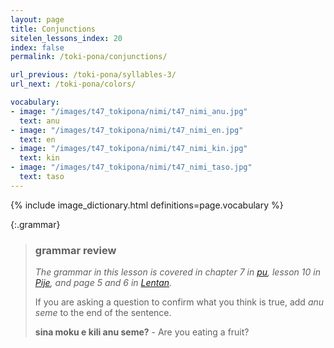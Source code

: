 ```yaml
---
layout: page
title: Conjunctions
sitelen_lessons_index: 20
index: false
permalink: /toki-pona/conjunctions/

url_previous: /toki-pona/syllables-3/
url_next: /toki-pona/colors/

vocabulary:
- image: "/images/t47_tokipona/nimi/t47_nimi_anu.jpg"
  text: anu
- image: "/images/t47_tokipona/nimi/t47_nimi_en.jpg"
  text: en
- image: "/images/t47_tokipona/nimi/t47_nimi_kin.jpg"
  text: kin
- image: "/images/t47_tokipona/nimi/t47_nimi_taso.jpg"
  text: taso
---
```


{% include image_dictionary.html definitions=page.vocabulary %}


{:.grammar}
>### grammar review
>
>_The grammar in this lesson is covered in chapter 7 in [pu](https://www.amazon.com/dp/B012M1RLXS), lesson 10 in [Pije](https://en.wikibooks.org/wiki/Updated_jan_Pije%27s_lessons), and page 5 and 6 in [Lentan](https://devurandom.xyz/tokipona/)._
>
> If you are asking a question to confirm what you think is true, add _anu seme_ to the end of the sentence.
>
> __sina moku e kili anu seme?__ - Are you eating a fruit?
